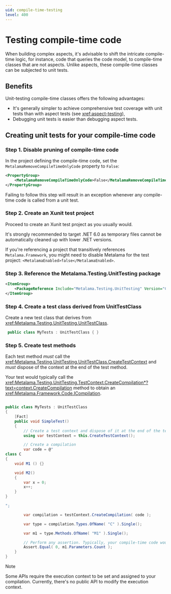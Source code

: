 ```yaml
---
uid: compile-time-testing
level: 400
---
```


# Testing compile-time code

When building complex aspects, it's advisable to shift the intricate compile-time logic, for instance, code that queries the code model, to compile-time classes that are not aspects. Unlike aspects, these compile-time classes can be subjected to unit tests.

## Benefits

Unit-testing compile-time classes offers the following advantages:

* It's generally simpler to achieve comprehensive test coverage with unit tests than with aspect tests (see <xref:aspect-testing>),
* Debugging unit tests is easier than debugging aspect tests.

## Creating unit tests for your compile-time code

### Step 1. Disable pruning of compile-time code

In the project defining the compile-time code, set the `MetalamaRemoveCompileTimeOnlyCode` property to `False`:

```xml
<PropertyGroup>
    <MetalamaRemoveCompileTimeOnlyCode>False</MetalamaRemoveCompileTimeOnlyCode>
</PropertyGroup>
```

Failing to follow this step will result in an exception whenever any compile-time code is called from a unit test.

### Step 2. Create an Xunit test project

Proceed to create an Xunit test project as you usually would.

It's strongly recommended to target .NET 6.0 as temporary files cannot be automatically cleaned up with lower .NET versions.

If you're referencing a project that transitively references `Metalama.Framework`, you might need to disable Metalama for the test project: `<MetalamaEnabled>false</MetalamaEnabled>`.

### Step 3. Reference the Metalama.Testing.UnitTesting package

```xml
<ItemGroup>
    <PackageReference Include="Metalama.Testing.UnitTesting" Version="CHANGE ME" />
</ItemGroup>
```

### Step 4. Create a test class derived from UnitTestClass

Create a new test class that derives from <xref:Metalama.Testing.UnitTesting.UnitTestClass>.

```cs
 public class MyTests : UnitTestClass { }

```

### Step 5. Create test methods

Each test method _must_ call the <xref:Metalama.Testing.UnitTesting.UnitTestClass.CreateTestContext> and _must_ dispose of the context at the end of the test method.

Your test would typically call the <xref:Metalama.Testing.UnitTesting.TestContext.CreateCompilation*?text=context.CreateCompilation> method to obtain an <xref:Metalama.Framework.Code.ICompilation>.

```cs

public class MyTests : UnitTestClass
{
    [Fact]
    public void SimpleTest()
    {
        // Create a test context and dispose of it at the end of the test.
        using var testContext = this.CreateTestContext();

        // Create a compilation
        var code = @"
class C
{
    void M1 () {}

    void M2()
    {
        var x = 0;
        x++;
    }
}

";

        var compilation = testContext.CreateCompilation( code );

        var type = compilation.Types.OfName( "C" ).Single();

        var m1 = type.Methods.OfName( "M1" ).Single();

        // Perform any assertion. Typically, your compile-time code would be called here.
        Assert.Equal( 0, m1.Parameters.Count );
    }
}
```

> [!NOTE]
> Some APIs require the execution context to be set and assigned to your compilation. Currently, there's no public API to modify the execution context.

